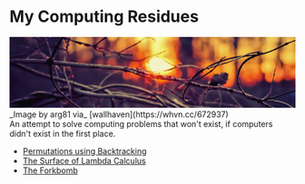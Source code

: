 My Computing Residues
=====================

<img src="/pictures/wood-sun.png" class="banner" alt="wood-sun" />
_Image by arg81 via_ [wallhaven](https://whvn.cc/672937)

<div class="text-left">An attempt to solve computing problems that won't exist, if computers didn't
exist in the first place.</div>

- [Permutations using Backtracking](permutations)
- [The Surface of Lambda Calculus](lambda)
- [The Forkbomb](forkbomb)
